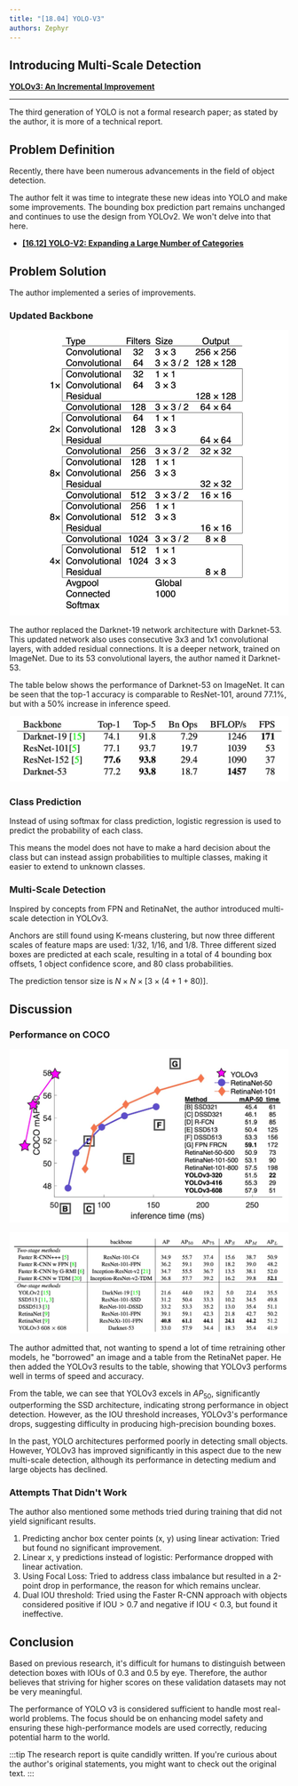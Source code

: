 ```yaml
---
title: "[18.04] YOLO-V3"
authors: Zephyr
---
```


## Introducing Multi-Scale Detection

[**YOLOv3: An Incremental Improvement**](https://arxiv.org/abs/1804.02767)

---

The third generation of YOLO is not a formal research paper; as stated by the author, it is more of a technical report.

## Problem Definition

Recently, there have been numerous advancements in the field of object detection.

The author felt it was time to integrate these new ideas into YOLO and make some improvements. The bounding box prediction part remains unchanged and continues to use the design from YOLOv2. We won't delve into that here.

- [**[16.12] YOLO-V2: Expanding a Large Number of Categories**](../1612-yolov2/index.md)

## Problem Solution

The author implemented a series of improvements.

### Updated Backbone

![yolov3 backbone](./img/img1.jpg)

The author replaced the Darknet-19 network architecture with Darknet-53. This updated network also uses consecutive 3x3 and 1x1 convolutional layers, with added residual connections. It is a deeper network, trained on ImageNet. Due to its 53 convolutional layers, the author named it Darknet-53.

The table below shows the performance of Darknet-53 on ImageNet. It can be seen that the top-1 accuracy is comparable to ResNet-101, around 77.1%, but with a 50% increase in inference speed.

![yolov3 imagenet](./img/img2.jpg)

### Class Prediction

Instead of using softmax for class prediction, logistic regression is used to predict the probability of each class.

This means the model does not have to make a hard decision about the class but can instead assign probabilities to multiple classes, making it easier to extend to unknown classes.

### Multi-Scale Detection

Inspired by concepts from FPN and RetinaNet, the author introduced multi-scale detection in YOLOv3.

Anchors are still found using K-means clustering, but now three different scales of feature maps are used: 1/32, 1/16, and 1/8. Three different sized boxes are predicted at each scale, resulting in a total of 4 bounding box offsets, 1 object confidence score, and 80 class probabilities.

The prediction tensor size is $N \times N \times [3 \times (4 + 1 + 80)]$.

## Discussion

### Performance on COCO

![yolov3 coco](./img/img4.jpg)

![yolov3 coco](./img/img3.jpg)

The author admitted that, not wanting to spend a lot of time retraining other models, he "borrowed" an image and a table from the RetinaNet paper. He then added the YOLOv3 results to the table, showing that YOLOv3 performs well in terms of speed and accuracy.

From the table, we can see that YOLOv3 excels in $AP_{50}$, significantly outperforming the SSD architecture, indicating strong performance in object detection. However, as the IOU threshold increases, YOLOv3's performance drops, suggesting difficulty in producing high-precision bounding boxes.

In the past, YOLO architectures performed poorly in detecting small objects. However, YOLOv3 has improved significantly in this aspect due to the new multi-scale detection, although its performance in detecting medium and large objects has declined.

### Attempts That Didn't Work

The author also mentioned some methods tried during training that did not yield significant results.

1. Predicting anchor box center points (x, y) using linear activation: Tried but found no significant improvement.
2. Linear x, y predictions instead of logistic: Performance dropped with linear activation.
3. Using Focal Loss: Tried to address class imbalance but resulted in a 2-point drop in performance, the reason for which remains unclear.
4. Dual IOU threshold: Tried using the Faster R-CNN approach with objects considered positive if IOU > 0.7 and negative if IOU < 0.3, but found it ineffective.

## Conclusion

Based on previous research, it's difficult for humans to distinguish between detection boxes with IOUs of 0.3 and 0.5 by eye. Therefore, the author believes that striving for higher scores on these validation datasets may not be very meaningful.

The performance of YOLO v3 is considered sufficient to handle most real-world problems. The focus should be on enhancing model safety and ensuring these high-performance models are used correctly, reducing potential harm to the world.

:::tip
The research report is quite candidly written. If you're curious about the author's original statements, you might want to check out the original text.
:::
